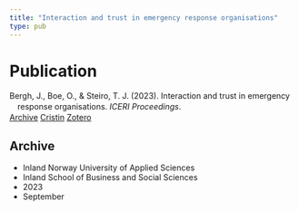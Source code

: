 ```yaml
---
title: "Interaction and trust in emergency response organisations"
type: pub
---
```

<h1>Publication</h1>
<article id="csl-bib-container-PCHQME2H" class="csl-bib-container">
  <div class="csl-bib-body" style="line-height: 1.35; padding-left: 1em; text-indent:-1em;">
  <div class="csl-entry">Bergh, J., Boe, O., &amp; Steiro, T. J. (2023). Interaction and trust in emergency response organisations. <i>ICERI Proceedings</i>.</div>
</div>
  <div class="csl-bib-buttons">
    <a href="#taxonomy-article-PCHQME2H" class="csl-bib-button">Archive</a>
    <a href="https://app.cristin.no/results/show.jsf?id=2178885" alt="Cristin URL" class="csl-bib-button">Cristin</a>
    <a href="http://zotero.org/groups/5022929/items/PCHQME2H" alt="Zotero URL" class="csl-bib-button">Zotero</a>
  </div>
  <div id="csl-bib-meta-container-PCHQME2H"></div>
</article>
<div id="csl-bib-meta-PCHQME2H" class="csl-bib-meta">
  <article id="taxonomy-article-PCHQME2H" class="taxonomy-article">
    <h1>Archive</h1>
    <ul>
      <li>Inland Norway University of Applied Sciences</li>
      <li>Inland School of Business and Social Sciences</li>
      <li>2023</li>
      <li>September</li>
    </ul>
  </article>
</div>
